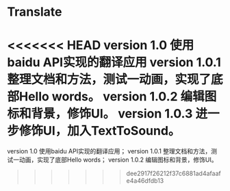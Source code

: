 # Translate
<<<<<<< HEAD
version 1.0 使用baidu API实现的翻译应用
version 1.0.1 整理文档和方法，测试一动画，实现了底部Hello words。
version 1.0.2 编辑图标和背景，修饰UI。
version 1.0.3 进一步修饰UI，加入TextToSound。
=======
version 1.0 使用baidu API实现的翻译应用；
version 1.0.1 整理文档和方法，测试一动画，实现了底部Hello words；
version 1.0.2 编辑图标和背景，修饰UI。
>>>>>>> dee2917f26212f37c6881ad4afaafe4a46dfdb13
